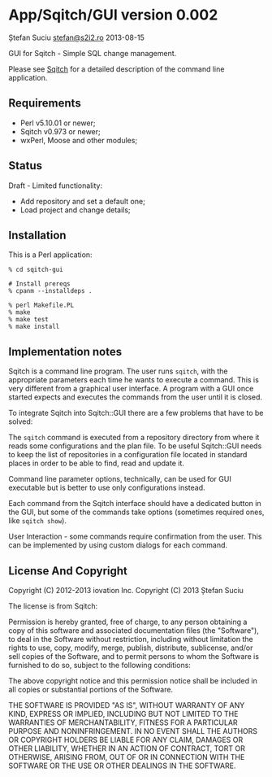 App/Sqitch/GUI version 0.002
============================
Ștefan Suciu <stefan@s2i2.ro>
2013-08-15

GUI for Sqitch - Simple SQL change management.

Please see [Sqitch](sqitch.org) for a detailed description of the
command line application.

Requirements
------------

- Perl v5.10.01 or newer;
- Sqitch v0.973 or newer;
- wxPerl, Moose and other modules;

Status
------

Draft - Limited functionality:

- Add repository and set a default one;
- Load project and change details;

Installation
------------

This is a Perl application:

    % cd sqitch-gui

    # Install prereqs
    % cpanm --installdeps .

    % perl Makefile.PL
    % make
    % make test
    % make install

Implementation notes
--------------------

Sqitch is a command line program.  The user runs `sqitch`, with the
appropriate parameters each time he wants to execute a command.  This
is very different from a graphical user interface.  A program with a
GUI once started expects and executes the commands from the user until
it is closed.

To integrate Sqitch into Sqitch::GUI there are a few problems that
have to be solved:

The `sqitch` command is executed from a repository directory from
where it reads some configurations and the plan file.  To be useful
Sqitch::GUI needs to keep the list of repositories in a configuration
file located in standard places in order to be able to find, read and
update it.

Command line parameter options, technically, can be used for GUI
executable but is better to use only configurations instead.

Each command from the Sqitch interface should have a dedicated button
in the GUI, but some of the commands take options (sometimes required
ones, like `sqitch show`).

User Interaction - some commands require confirmation from the user.
This can be implemented by using custom dialogs for each command.

License And Copyright
---------------------

Copyright (C) 2012-2013 iovation Inc.
Copyright (C) 2013 Ștefan Suciu

The license is from Sqitch:

Permission is hereby granted, free of charge, to any person obtaining
a copy of this software and associated documentation files (the
"Software"), to deal in the Software without restriction, including
without limitation the rights to use, copy, modify, merge, publish,
distribute, sublicense, and/or sell copies of the Software, and to
permit persons to whom the Software is furnished to do so, subject to
the following conditions:

The above copyright notice and this permission notice shall be
included in all copies or substantial portions of the Software.

THE SOFTWARE IS PROVIDED "AS IS", WITHOUT WARRANTY OF ANY KIND,
EXPRESS OR IMPLIED, INCLUDING BUT NOT LIMITED TO THE WARRANTIES OF
MERCHANTABILITY, FITNESS FOR A PARTICULAR PURPOSE AND
NONINFRINGEMENT. IN NO EVENT SHALL THE AUTHORS OR COPYRIGHT HOLDERS BE
LIABLE FOR ANY CLAIM, DAMAGES OR OTHER LIABILITY, WHETHER IN AN ACTION
OF CONTRACT, TORT OR OTHERWISE, ARISING FROM, OUT OF OR IN CONNECTION
WITH THE SOFTWARE OR THE USE OR OTHER DEALINGS IN THE SOFTWARE.
